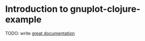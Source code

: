# Introduction to gnuplot-clojure-example

TODO: write [great documentation](http://jacobian.org/writing/what-to-write/)
